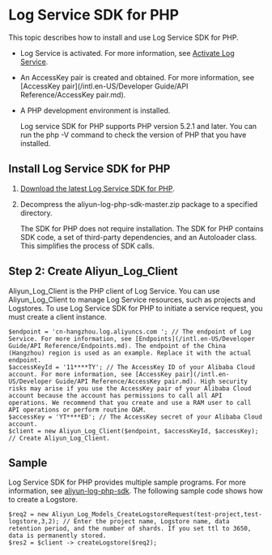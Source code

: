 # Log Service SDK for PHP

This topic describes how to install and use Log Service SDK for PHP.

-   Log Service is activated. For more information, see [Activate Log Service](https://www.alibabacloud.com/product/log-service?spm=a2c5t.10695662.1996646101.searchclickresult.536d31bdPTqffd).
-   An AccessKey pair is created and obtained. For more information, see [AccessKey pair](/intl.en-US/Developer Guide/API Reference/AccessKey pair.md).
-   A PHP development environment is installed.

    Log service SDK for PHP supports PHP version 5.2.1 and later. You can run the php -V command to check the version of PHP that you have installed.


## Install Log Service SDK for PHP

1.  [Download the latest Log Service SDK for PHP](https://github.com/aliyun/aliyun-log-php-sdk).

2.  Decompress the aliyun-log-php-sdk-master.zip package to a specified directory.

    The SDK for PHP does not require installation. The SDK for PHP contains SDK code, a set of third-party dependencies, and an Autoloader class. This simplifies the process of SDK calls.


## Step 2: Create Aliyun\_Log\_Client

Aliyun\_Log\_Client is the PHP client of Log Service. You can use Aliyun\_Log\_Client to manage Log Service resources, such as projects and Logstores. To use Log Service SDK for PHP to initiate a service request, you must create a client instance.

```
$endpoint = 'cn-hangzhou.log.aliyuncs.com '; // The endpoint of Log Service. For more information, see [Endpoints](/intl.en-US/Developer Guide/API Reference/Endpoints.md). The endpoint of the China (Hangzhou) region is used as an example. Replace it with the actual endpoint.
$accessKeyId = '11****TY'; // The AccessKey ID of your Alibaba Cloud account. For more information, see [AccessKey pair](/intl.en-US/Developer Guide/API Reference/AccessKey pair.md). High security risks may arise if you use the AccessKey pair of your Alibaba Cloud account because the account has permissions to call all API operations. We recommend that you create and use a RAM user to call API operations or perform routine O&M.
$accessKey = 'YT****ED'; // The AccessKey secret of your Alibaba Cloud account.
$client = new Aliyun_Log_Client($endpoint, $accessKeyId, $accessKey); // Create Aliyun_Log_Client.
```

## Sample

Log Service SDK for PHP provides multiple sample programs. For more information, see [aliyun-log-php-sdk](https://github.com/aliyun/aliyun-log-php-sdk). The following sample code shows how to create a Logstore.

```
$req2 = new Aliyun_Log_Models_CreateLogstoreRequest(test-project,test-logstore,3,2); // Enter the project name, Logstore name, data retention period, and the number of shards. If you set ttl to 3650, data is permanently stored.
$res2 = $client -> createLogstore($req2);
```

